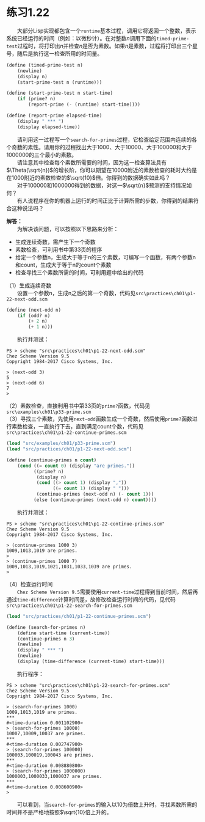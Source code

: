 # 练习1.22
&emsp;&emsp;大部分Lisp实现都包含一个`runtime`基本过程，调用它将返回一个整数，表示系统已经运行的时间（例如：以微秒计）。在对整数$n$调用下面的`timed-prime-test`过程时，将打印出$n$并检查$n$是否为素数。如果$n$是素数，过程将打印出三个星号，随后是执行这一检查所用的时间量。
```lisp
(define (timed-prime-test n)
    (newline)
    (display n)
    (start-prime-test n (runtime)))

(define (start-prime-test n start-time)
    (if (prime? n)
        (report-prime (- (runtime) start-time))))

(define (report-prime elapsed-time)
    (display " *** ")
    (display elapsed-time))
```
&emsp;&emsp;请利用这一过程写一个`search-for-primes`过程，它检查给定范围内连续的各个奇数的素性。请用你的过程找出大于1000、大于10000、大于100000和大于1000000的三个最小的素数。  
&emsp;&emsp;请注意其中检查每个素数所需要的时间，因为这一检查算法具有$\Theta(\sqrt{n})$的增长阶，你可以期望在10000附近的素数检查的耗时大约是在1000附近的素数检查的$\sqrt{10}$倍。你得到的数据确实如此吗？  
&emsp;&emsp;对于100000和1000000得到的数据，对这一$\sqrt{n}$预测的支持情况如何？  
&emsp;&emsp;有人说程序在你的机器上运行的时间正比于计算所需的步数，你得到的结果符合这种说法吗？  

**解答：**  
&emsp;&emsp;为解决该问题，可以按照以下思路来分析：  
- 生成连续奇数，需产生下一个奇数
- 素数检查，可利用书中第33页的程序
- 给定一个参数n，生成大于等于n的三个素数，可编写一个函数，有两个参数n和count，生成大于等于n的count个素数
- 检查寻找三个素数所需的时间，可利用题中给出的代码

（1）生成连续奇数  
&emsp;&emsp;设置一个参数n，生成n之后的第一个奇数，代码见`src\practices\ch01\p1-22-next-odd.scm`
```lisp
(define (next-odd n)
    (if (odd? n)
        (+ 2 n)
        (+ 1 n)))
```
&emsp;&emsp;执行并测试：
```shell
PS > scheme "src\practices\ch01\p1-22-next-odd.scm"
Chez Scheme Version 9.5
Copyright 1984-2017 Cisco Systems, Inc.

> (next-odd 3)
5
> (next-odd 6)
7
>
```
（2）素数检查，直接利用书中第33页的`prime?`函数，代码见`src\examples\ch01\p33-prime.scm`  
（3）寻找三个素数，先使用`next-odd`函数生成一个奇数，然后使用`prime?`函数进行素数检查，一直执行下去，直到满足count个数，代码见`src\practices\ch01\p1-22-continue-primes.scm`
```lisp
(load "src/examples/ch01/p33-prime.scm")
(load "src/practices/ch01/p1-22-next-odd.scm")

(define (continue-primes n count)
    (cond ((= count 0) (display "are primes."))
          ((prime? n)
           (display n)
           (cond ((> count 1) (display ","))
                 ((= count 1) (display " ")))
           (continue-primes (next-odd n) (- count 1)))
          (else (continue-primes (next-odd n) count))))
```
&emsp;&emsp;执行并测试：
```shell
PS > scheme "src\practices\ch01\p1-22-continue-primes.scm"
Chez Scheme Version 9.5
Copyright 1984-2017 Cisco Systems, Inc.

> (continue-primes 1000 3)
1009,1013,1019 are primes.
>
> (continue-primes 1000 7)
1009,1013,1019,1021,1031,1033,1039 are primes.
>
```
（4）检查运行时间  
&emsp;&emsp;`Chez Scheme Version 9.5`需要使用`current-time`过程得到当前时间，然后再通过`time-difference`计算时间差，故修改检查运行时间的代码，见代码`src\practices\ch01\p1-22-search-for-primes.scm`
```lisp
(load "src/practices/ch01/p1-22-continue-primes.scm")

(define (search-for-primes n)
    (define start-time (current-time))
    (continue-primes n 3)
    (newline)
    (display " *** ")
    (newline)
    (display (time-difference (current-time) start-time)))
```
&emsp;&emsp;执行程序：  
```shell
PS > scheme "src\practices\ch01\p1-22-search-for-primes.scm"
Chez Scheme Version 9.5
Copyright 1984-2017 Cisco Systems, Inc.

> (search-for-primes 1000)
1009,1013,1019 are primes. 
*** 
#<time-duration 0.001102900>
> (search-for-primes 10000)
10007,10009,10037 are primes. 
*** 
#<time-duration 0.002747900>
> (search-for-primes 100000)
100003,100019,100043 are primes. 
*** 
#<time-duration 0.008880800>
> (search-for-primes 1000000)
1000003,1000033,1000037 are primes. 
*** 
#<time-duration 0.008600900>
>
```
&emsp;&emsp;可以看到，当`search-for-primes`的输入以10为倍数上升时，寻找素数所需的时间并不是严格地按照$\sqrt{10}倍上升的。
